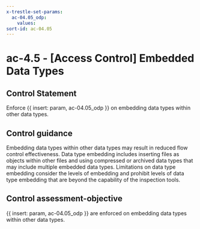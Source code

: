 ```yaml
---
x-trestle-set-params:
  ac-04.05_odp:
    values:
sort-id: ac-04.05
---
```


# ac-4.5 - \[Access Control\] Embedded Data Types

## Control Statement

Enforce {{ insert: param, ac-04.05_odp }} on embedding data types within other data types.

## Control guidance

Embedding data types within other data types may result in reduced flow control effectiveness. Data type embedding includes inserting files as objects within other files and using compressed or archived data types that may include multiple embedded data types. Limitations on data type embedding consider the levels of embedding and prohibit levels of data type embedding that are beyond the capability of the inspection tools.

## Control assessment-objective

{{ insert: param, ac-04.05_odp }} are enforced on embedding data types within other data types.

